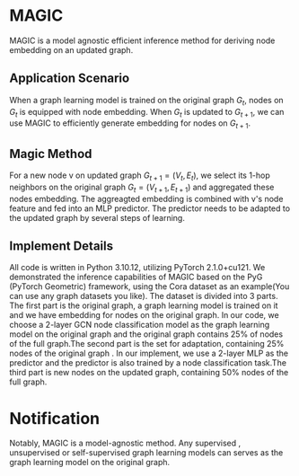 # MAGIC

MAGIC is a model agnostic efficient inference method for deriving node embedding on an updated graph.

## Application Scenario

When a graph learning model is trained on the original graph $G_t$, nodes on $G_{t}$ is equipped with node embedding. When $G_{t}$ is updated to $G_{t+1}$, we can use MAGIC to efficiently generate embedding for nodes on $G_{t+1}$. 

## Magic Method

For a new node v on updated graph $G_{t+1}=(V_t,E_t)$, we select its 1-hop neighbors on the original graph $G_{t}=(V_{t+1},E_{t+1})$ and aggregated these nodes embedding. The aggreagted embedding is combined with v's node feature and fed into an MLP predictor. The predictor needs to be adapted to the updated graph by several steps of learning. 

## Implement Details

All code is written in Python 3.10.12, utilizing PyTorch 2.1.0+cu121.  We demonstrated the inference capabilities of MAGIC based on the PyG (PyTorch Geometric) framework, using the Cora dataset as an example(You can use any graph datasets you like). The dataset is divided into 3 parts. The first part is the original graph, a graph learning model is trained on it and we have embedding for nodes on the original graph. In our code, we choose a 2-layer GCN node classification model as the graph learning model on the original graph and the original graph contains 25% of nodes of the full graph.The second part is the set for adaptation, containing 25% nodes of the original graph . In our implement, we use a 2-layer MLP as the predictor and the predictor is also trained by a node classification task.The third part is new nodes on the updated graph, containing 50% nodes of the full graph.

# Notification
Notably, MAGIC is a model-agnostic method. Any supervised , unsupervised or self-supervised graph learning models can serves as the graph learning model on the original graph.
